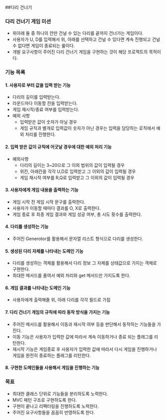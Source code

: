 ##다리 건너기

### 다리 건너기 게임 미션
 - 위아래 둘 중 하나의 칸만 건널 수 있는 다리를 끝까지 건너가는 게임이다.
 - 사용자가 U, D를 입력해서 위, 아래를 선택하고 건널 수 있다면 계속 진행되고 건널 수 없다면 게임이 종료되는 룰이다.
 - 개발 요구사항이 주어진 다리 건너기 게임을 구현하는 것이 해당 프로젝트의 목적이다.
### 기능 목록
#### 1. 사용자로 부터 값을 입력 받는 기능
 - 다리의 길이를 입력받는다.
 - 라운드마다 이동할 칸을 입력받는다.
 - 게임 재시작/종료 여부를 입력받는다.
 - 예외 사항
   - 입력받은 값이 숫자가 아닐 경우
   - 게임 규칙과 별개로 입력값이 숫자가 아닌 경우는 입력을 담당하는 로직에서 예외 처리를 진행한다.

#### 2. 입력 받은 값이 규칙에 어긋날 경우에 대한 예외 처리 기능
 - 예외사항
   - 다리의 길이는 3~20으로 그 이외 범위의 값이 입력될 경우
   - 위칸, 아래칸을 각각 U,D로 입력받고 그 이외의 값이 입력될 경우
   - 게임 재시작 여부를 R,Q로 입력받고 그 이외의 값이 입력될 경우

#### 3. 사용자에게 게임 내용을 출력하는 기능
 - 게임 시작 전 게임 시작 문구를 출력한다.
 - 사용자가 이동할 때마다 결과를 O, X로 출력한다.
 - 게임 종료 후 최종 게임 결과와 게임 성공 여부, 총 시도 횟수를 출력한다.

#### 4. 다리를 생성하는 기능
 - 주어진 Generotor를 활용해서 문자열 리스트 형식으로 다리를 생성한다. 

#### 5. 생성된 다리 자체를 나타내는 도메인 기능
 - 다리를 생성하는 객체를 활용해서 다리 정보 그 자체를 상태값으로 가지는 객체로 구현한다.
 - 최대한 메서드를 줄여서 예외 처리와 get 메서드만 가지도록 한다.

#### 6. 게임 결과를 나타내는 도메인 기능
 - 사용자에게 출력해줄 위, 아래 다리를 각각 필드로 가짐

#### 7. 다리 건너기 게임의 규칙에 따라 동작 방식을 가지는 기능
 - 주어진 메서드를 활용해서 이동과 재시작 여부 등을 판단해서 동작하는 기능들을 가진다.
 - 이동 기능은 사용자가 입력한 값에 따라서 계속 이동하거나 종료 되는 플래그를 리턴한다.
 - 재시작 기능은 게임종료 후 사용자가 입력한 값에 따라서 다시 게임을 진행하거나 게임을 완전히 종료하는 플래그를 리턴한다.

#### 8. 구현한 도메인들을 사용해서 게임을 진행하는 기능

### 목표
 - 최대한 클래스 단위로 기능들을 분리하도록 노력한다.
 - MVC 패턴 구조로 구현하도록 한다.
 - 구현이 끝나고 리팩터링을 진행하도록 노력한다.
 - 주어진 요구사항들을 꼼꼼히 반영하도록 한다.